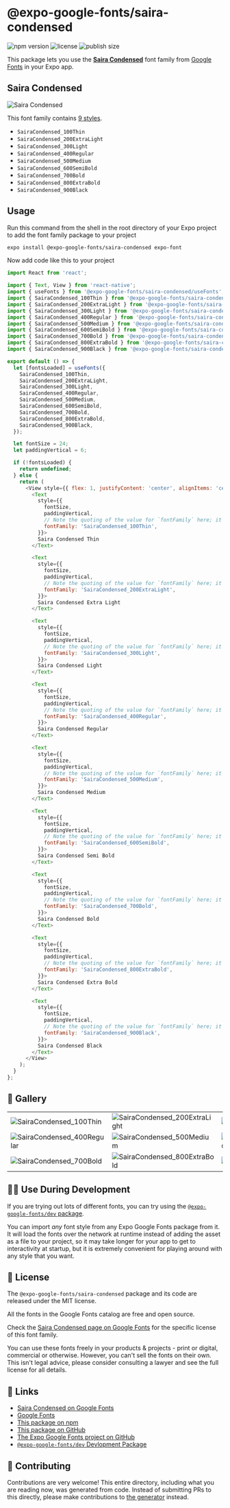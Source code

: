 # @expo-google-fonts/saira-condensed

![npm version](https://flat.badgen.net/npm/v/@expo-google-fonts/saira-condensed)
![license](https://flat.badgen.net/github/license/expo/google-fonts)
![publish size](https://flat.badgen.net/packagephobia/install/@expo-google-fonts/saira-condensed)

This package lets you use the [**Saira Condensed**](https://fonts.google.com/specimen/Saira+Condensed) font family from [Google Fonts](https://fonts.google.com/) in your Expo app.

## Saira Condensed

![Saira Condensed](./font-family.png)

This font family contains [9 styles](#-gallery).

- `SairaCondensed_100Thin`
- `SairaCondensed_200ExtraLight`
- `SairaCondensed_300Light`
- `SairaCondensed_400Regular`
- `SairaCondensed_500Medium`
- `SairaCondensed_600SemiBold`
- `SairaCondensed_700Bold`
- `SairaCondensed_800ExtraBold`
- `SairaCondensed_900Black`

## Usage

Run this command from the shell in the root directory of your Expo project to add the font family package to your project
```sh
expo install @expo-google-fonts/saira-condensed expo-font
```

Now add code like this to your project
```js
import React from 'react';

import { Text, View } from 'react-native';
import { useFonts } from '@expo-google-fonts/saira-condensed/useFonts';
import { SairaCondensed_100Thin } from '@expo-google-fonts/saira-condensed/100Thin';
import { SairaCondensed_200ExtraLight } from '@expo-google-fonts/saira-condensed/200ExtraLight';
import { SairaCondensed_300Light } from '@expo-google-fonts/saira-condensed/300Light';
import { SairaCondensed_400Regular } from '@expo-google-fonts/saira-condensed/400Regular';
import { SairaCondensed_500Medium } from '@expo-google-fonts/saira-condensed/500Medium';
import { SairaCondensed_600SemiBold } from '@expo-google-fonts/saira-condensed/600SemiBold';
import { SairaCondensed_700Bold } from '@expo-google-fonts/saira-condensed/700Bold';
import { SairaCondensed_800ExtraBold } from '@expo-google-fonts/saira-condensed/800ExtraBold';
import { SairaCondensed_900Black } from '@expo-google-fonts/saira-condensed/900Black';

export default () => {
  let [fontsLoaded] = useFonts({
    SairaCondensed_100Thin,
    SairaCondensed_200ExtraLight,
    SairaCondensed_300Light,
    SairaCondensed_400Regular,
    SairaCondensed_500Medium,
    SairaCondensed_600SemiBold,
    SairaCondensed_700Bold,
    SairaCondensed_800ExtraBold,
    SairaCondensed_900Black,
  });

  let fontSize = 24;
  let paddingVertical = 6;

  if (!fontsLoaded) {
    return undefined;
  } else {
    return (
      <View style={{ flex: 1, justifyContent: 'center', alignItems: 'center' }}>
        <Text
          style={{
            fontSize,
            paddingVertical,
            // Note the quoting of the value for `fontFamily` here; it expects a string!
            fontFamily: 'SairaCondensed_100Thin',
          }}>
          Saira Condensed Thin
        </Text>

        <Text
          style={{
            fontSize,
            paddingVertical,
            // Note the quoting of the value for `fontFamily` here; it expects a string!
            fontFamily: 'SairaCondensed_200ExtraLight',
          }}>
          Saira Condensed Extra Light
        </Text>

        <Text
          style={{
            fontSize,
            paddingVertical,
            // Note the quoting of the value for `fontFamily` here; it expects a string!
            fontFamily: 'SairaCondensed_300Light',
          }}>
          Saira Condensed Light
        </Text>

        <Text
          style={{
            fontSize,
            paddingVertical,
            // Note the quoting of the value for `fontFamily` here; it expects a string!
            fontFamily: 'SairaCondensed_400Regular',
          }}>
          Saira Condensed Regular
        </Text>

        <Text
          style={{
            fontSize,
            paddingVertical,
            // Note the quoting of the value for `fontFamily` here; it expects a string!
            fontFamily: 'SairaCondensed_500Medium',
          }}>
          Saira Condensed Medium
        </Text>

        <Text
          style={{
            fontSize,
            paddingVertical,
            // Note the quoting of the value for `fontFamily` here; it expects a string!
            fontFamily: 'SairaCondensed_600SemiBold',
          }}>
          Saira Condensed Semi Bold
        </Text>

        <Text
          style={{
            fontSize,
            paddingVertical,
            // Note the quoting of the value for `fontFamily` here; it expects a string!
            fontFamily: 'SairaCondensed_700Bold',
          }}>
          Saira Condensed Bold
        </Text>

        <Text
          style={{
            fontSize,
            paddingVertical,
            // Note the quoting of the value for `fontFamily` here; it expects a string!
            fontFamily: 'SairaCondensed_800ExtraBold',
          }}>
          Saira Condensed Extra Bold
        </Text>

        <Text
          style={{
            fontSize,
            paddingVertical,
            // Note the quoting of the value for `fontFamily` here; it expects a string!
            fontFamily: 'SairaCondensed_900Black',
          }}>
          Saira Condensed Black
        </Text>
      </View>
    );
  }
};

```

## 🔡 Gallery


||||
|-|-|-|
|![SairaCondensed_100Thin](./SairaCondensed_100Thin.ttf.png)|![SairaCondensed_200ExtraLight](./SairaCondensed_200ExtraLight.ttf.png)|![SairaCondensed_300Light](./SairaCondensed_300Light.ttf.png)||
|![SairaCondensed_400Regular](./SairaCondensed_400Regular.ttf.png)|![SairaCondensed_500Medium](./SairaCondensed_500Medium.ttf.png)|![SairaCondensed_600SemiBold](./SairaCondensed_600SemiBold.ttf.png)||
|![SairaCondensed_700Bold](./SairaCondensed_700Bold.ttf.png)|![SairaCondensed_800ExtraBold](./SairaCondensed_800ExtraBold.ttf.png)|![SairaCondensed_900Black](./SairaCondensed_900Black.ttf.png)||


## 👩‍💻 Use During Development

If you are trying out lots of different fonts, you can try using the [`@expo-google-fonts/dev` package](https://github.com/expo/google-fonts/tree/master/font-packages/dev#readme).

You can import *any* font style from any Expo Google Fonts package from it. It will load the fonts
over the network at runtime instead of adding the asset as a file to your project, so it may take longer
for your app to get to interactivity at startup, but it is extremely convenient
for playing around with any style that you want.

## 📖 License

The `@expo-google-fonts/saira-condensed` package and its code are released under the MIT license.

All the fonts in the Google Fonts catalog are free and open source.

Check the [Saira Condensed page on Google Fonts](https://fonts.google.com/specimen/Saira+Condensed) for the specific license of this font family.

You can use these fonts freely in your products & projects - print or digital, commercial or otherwise. However, you can't sell the fonts on their own. This isn't legal advice, please consider consulting a lawyer and see the full license for all details.

## 🔗 Links

- [Saira Condensed on Google Fonts](https://fonts.google.com/specimen/Saira+Condensed)
- [Google Fonts](https://fonts.google.com/)
- [This package on npm](https://www.npmjs.com/package/@expo-google-fonts/saira-condensed)
- [This package on GitHub](https://github.com/expo/google-fonts/tree/master/font-packages/saira-condensed)
- [The Expo Google Fonts project on GitHub](https://github.com/expo/google-fonts)
- [`@expo-google-fonts/dev` Devlopment Package](https://github.com/expo/google-fonts/tree/master/font-packages/dev)

## 🤝 Contributing

Contributions are very welcome! This entire directory, including what you are reading now, was generated from code. Instead of submitting PRs to this directly, please make contributions to [the generator](https://github.com/expo/google-fonts/tree/master/packages/generator) instead.
